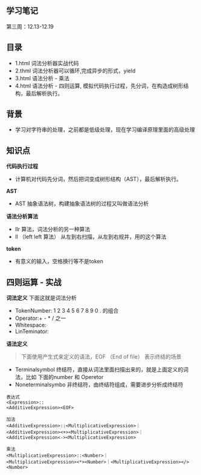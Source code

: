## 学习笔记
第三周：12.13-12.19

## 目录
- 1.html  词法分析器实战代码
- 2.thml  词法分析器可以循环,完成异步的形式，yield
- 3.html  语法分析 - 乘法
- 4.html  语法分析 - 四则运算, 模拟代码执行过程，先分词，在构造成树形结构，最后解析执行。

## 背景
- 学习对字符串的处理，之前都是低级处理，现在学习编译原理里面的高级处理
## 知识点
**代码执行过程**
- 计算机对代码先分词，然后把词变成树形结构（AST），最后解析执行。

**AST**
- AST 抽象语法树，构建抽象语法树的过程又叫做语法分析

**语法分析算法**
- llr 算法，词法分析的另一种算法
- ll  （left left 算法）  从左到右扫描，从左到右规并，用的这个算法

**token**
- 有意义的输入，空格换行等不是token

## 四则运算 - 实战

**词法定义**
下面这就是词法分析
- TokenNumber: 1 2 3 4 5 6 7 8 9 0 . 的组合
- Operator:+ - * / 之一
- Whitespace:<sp>
- LinTeminator:<lf><cr>

**语法定义**
> 下面使用产生式来定义的语法，EOF （End of file） 表示终结的场景
- Terminalsymbol 终结符，直接从词法里面扫描出来的，就是上面定义的词法，比如 下面的number 和 Operetor
- Noneterminalsymbo 非终结符，由终结符组成，需要进步分析成终结符

```
表达式
<Expression>::
<AdditiveExpression><EOF>

加法
<AdditiveExpression>::<MultiplicativeExpression>｜
<AdditiveExpression><+><MultiplicativeExpression>｜<AdditiveExpression<-><MultiplicativeExpression>

乘法
<MultiplicativeExpression>::<Number>｜
<MultiplicativeExpression><*><Number>｜<MultiplicativeExpression></><Number>
```

